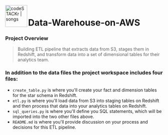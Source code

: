 
<img align="left" alt="codeSTACKr | songs" width="70px" src="https://user-images.githubusercontent.com/58150666/186937046-0ec8e86b-303b-4463-9a45-f4bc53880f46.png"/>

# Data-Warehouse-on-AWS

### **Project Overview**
> Building ETL pipeline that extracts data from S3, stages them in Redshift, and transform data into a set of dimensional tables for their analytics team.



### **In addition to the data files the project workspace includes four files:**

* `create_table.py` is where you'll create your fact and dimension tables for the star schema in Redshift.
* `etl.py` is where you'll load data from S3 into staging tables on Redshift and then process that data into your analytics tables on Redshift.
* `sql_queries.py` is where you'll define you SQL statements, which will be imported into the two other files above.
* `README.md` is where you'll provide discussion on your process and decisions for this ETL pipeline.
